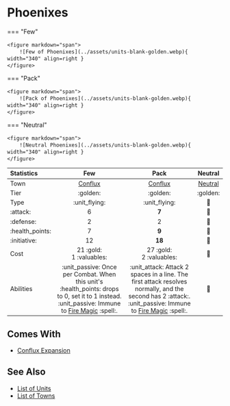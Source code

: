 # Phoenixes

=== "Few"

    <figure markdown="span">
        ![Few of Phoenixes](../assets/units-blank-golden.webp){ width="340" align=right }
    </figure>

=== "Pack"

    <figure markdown="span">
        ![Pack of Phoenixes](../assets/units-blank-golden.webp){ width="340" align=right }
    </figure>

=== "Neutral"

    <figure markdown="span">
        ![Neutral Phoenixes](../assets/units-blank-golden.webp){ width="340" align=right }
    </figure>


| Statistics | Few | Pack | Neutral |
| :--- | :---: | :---: | :---: |
| Town | [Conflux](../towns/conflux.md) | [Conflux](../towns/conflux.md) | [Neutral](../towns/neutral.md) |
| Tier | :golden: | :golden: | :golden: |
| Type | :unit_flying: | :unit_flying: | 🚧 |
| :attack: | 6 | **7** | 🚧 |
| :defense: | 2 | 2 | 🚧 |
| :health_points: | 7 | **9** | 🚧 |
| :initiative: | 12 | **18** | 🚧 |
| Cost | 21 :gold:<br>1 :valuables: | 27 :gold:<br>2 :valuables: | 🚧 |
| Abilities | :unit_passive: Once per Combat. When this unit's :health_points: drops to 0, set it to 1 instead. :unit_passive: Immune to [Fire Magic](../spells/school_of_fire_magic.md) :spell:. | :unit_attack: Attack 2 spaces in a line. The first attack resolves normally, and the second has 2 :attack:. :unit_passive: Immune to [Fire Magic](../spells/school_of_fire_magic.md) :spell:. | 🚧 |


## Comes With

- [Conflux Expansion](../content/conflux_expansion.md)


## See Also

- [List of Units](index.md)
- [List of Towns](../towns/index.md)
